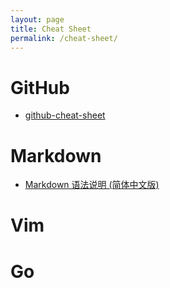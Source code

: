 ```yaml
---
layout: page
title: Cheat Sheet
permalink: /cheat-sheet/
---
```


GitHub
======

* [github-cheat-sheet](https://github.com/tmgreen/github-cheat-sheet)

Markdown
========

* [Markdown 语法说明 (简体中文版)](http://wowubuntu.com/markdown/)

Vim
====

Go
===



